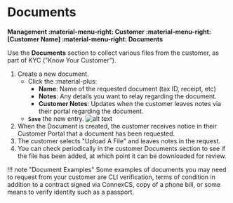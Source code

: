 # Documents
**Management :material-menu-right: Customer :material-menu-right: [Customer Name] :material-menu-right: Documents**

Use the **Documents** section to collect various files from the customer, as part of KYC ("Know Your Customer"). 

1. Create a new document. 
    + Click the :material-plus:
        + **Name**: Name of the requested document (tax ID, receipt, etc)
        + **Notes**: Any details you want to relay regarding the document. 
        + **Customer Notes**: Updates when the customer leaves notes via their portal regarding the document. 
    + **`Save`** the new entry. 
    ![alt text][document]
3. When the Document is created, the customer receives notice in their Customer Portal that a document has been requested.
4. The customer selects "Upload A File" and leaves notes in the request. 
5. You can check periodically in the customer Documents section to see if the file has been added, at which point it can be downloaded for review.  

!!! note "Document Examples"
    Some examples of documents you may need to request from your customer are CLI verification, terms of condition in addition to a contract signed via ConnexCS, copy of a phone bill, or some means to verify identity such as a passport. 
    
[document]: /customer/img/document.png "Add Document"
